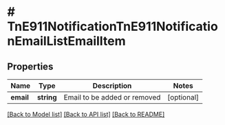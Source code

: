 # # TnE911NotificationTnE911NotificationEmailListEmailItem

## Properties

Name | Type | Description | Notes
------------ | ------------- | ------------- | -------------
**email** | **string** | Email to be added or removed | [optional]

[[Back to Model list]](../../README.md#models) [[Back to API list]](../../README.md#endpoints) [[Back to README]](../../README.md)
